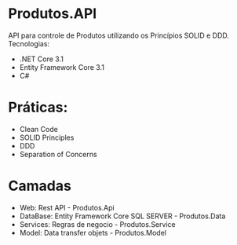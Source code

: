# Produtos.API
API para controle de Produtos utilizando os Princípios SOLID e DDD.
Tecnologias:
 * .NET Core 3.1
 * Entity Framework Core 3.1
 * C#
 
# Práticas:
 * Clean Code
 * SOLID Principles
 * DDD
 * Separation of Concerns

# Camadas

* Web: Rest API - Produtos.Api
* DataBase: Entity Framework Core SQL SERVER - Produtos.Data
* Services: Regras de negocio - Produtos.Service
* Model: Data transfer objets - Produtos.Model

